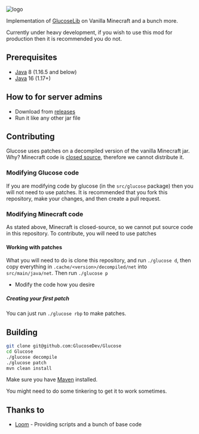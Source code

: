 ![logo](https://glucosedev.ml/resources/glucose-banner-fixed_morecenter-removebg-preview.png)

Implementation of [GlucoseLib](https://github.com/GlucoseDev/GlucoseLib) on Vanilla Minecraft and a bunch more.

Currently under heavy development, if you wish to use this mod for production then it is recommended you do not.

## Prerequisites
* [Java](http://java.oracle.com/) 8 (1.16.5 and below)
* [Java](http://java.oracle.com/) 16 (1.17+)
## How to for server admins
- Download from [releases](https://glucosedev.ml/releases/)
- Run it like any other jar file
## Contributing
Glucose uses patches on a decompiled version of the vanilla Minecraft jar. Why? Minecraft code is [closed source](https://en.wikipedia.org/wiki/Proprietary_software), therefore we cannot distribute it.

### Modifying Glucose code
If you are modifying code by glucose (in the `src/glucose` package) then you will not need to use patches. It is recommended that you fork this repository, make your changes, and then create a pull request.
### Modifying Minecraft code
As stated above, Minecraft is closed-source, so we cannot put source code in this repository. To contribute, you will need to use patches
#### Working with patches
What you will need to do is clone this repository, and run `./glucose d`, then copy everything in `.cache/<version>/decompiled/net` into `src/main/java/net`. Then run `./glucose p`

* Modify the code how you desire
##### Creating your first patch
You can just run `./glucose rbp` to make patches.
## Building
```bash
git clone git@github.com:GlucoseDev/Glucose
cd Glucose
./glucose decompile
./glucose patch
mvn clean install
```
Make sure you have [Maven](https://maven.apache.org/) installed.

You might need to do some tinkering to get it to work sometimes.
## Thanks to
- [Loom](https://github.com/LoomDev/Loom) - Providing scripts and a bunch of base code
